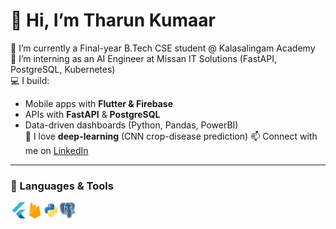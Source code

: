 # 👋 Hi, I’m Tharun Kumaar

🔭 I’m currently a Final-year B.Tech CSE student @ Kalasalingam Academy  
🌱 I’m interning as an AI Engineer at Missan IT Solutions (FastAPI, PostgreSQL, Kubernetes)  
💻 I build:
- Mobile apps with **Flutter & Firebase**  
- APIs with **FastAPI** & **PostgreSQL**  
- Data-driven dashboards (Python, Pandas, PowerBI)  
🤖 I love **deep-learning** (CNN crop-disease prediction)
📫 Connect with me on [LinkedIn](https://www.linkedin.com/in/tharun-kumaar-u)

---

### 🔧 Languages & Tools

<p>
  <img align="left" alt="Flutter" width="26px" src="https://raw.githubusercontent.com/devicons/devicon/master/icons/flutter/flutter-original.svg" />
  <img align="left" alt="Firebase" width="26px" src="https://raw.githubusercontent.com/devicons/devicon/master/icons/firebase/firebase-plain.svg" />
  <img align="left" alt="Python" width="26px" src="https://raw.githubusercontent.com/devicons/devicon/master/icons/python/python-original.svg" />
  <img align="left" alt="PostgreSQL" width="26px" src="https://raw.githubusercontent.com/devicons/devicon/master/icons/postgresql/postgresql-original.svg" />
</p>
<div style="clear: both;"></div>
